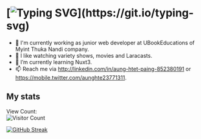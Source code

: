 # [![Typing SVG](https://readme-typing-svg.herokuapp.com/?lines=Hi,+I'm+Aung+Htet+Paing;Welcome+to+my+Github.)](https://git.io/typing-svg)

- 💼 I'm currently working as junior web developer at UBookEducations of Myint Thuka Nandi company.
- 👀 I like watching variety shows, movies and Laracasts.
- 🌱 I’m currently learning Nuxt3.
- 📫 Reach me via http://linkedin.com/in/aung-htet-paing-852380191 or https://mobile.twitter.com/aunghte23771311.

## My stats  
View Count:   
![Visitor Count](https://profile-counter.glitch.me/ahp-sooyaa/count.svg)

[![GitHub Streak](https://github-readme-streak-stats.herokuapp.com/?user=DenverCoder1&theme=dark)](https://git.io/streak-stats)
<!---
ahp-sooyaa/ahp-sooyaa is a ✨ special ✨ repository because its `README.md` (this file) appears on your GitHub profile.
You can click the Preview link to take a look at your changes.
--->
